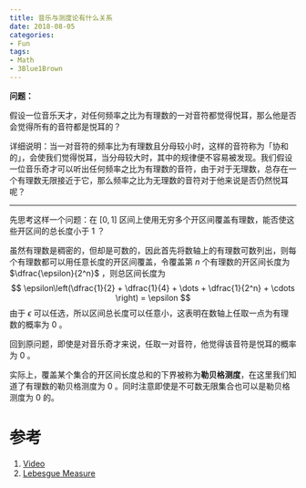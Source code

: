 ```yaml
---
title: 音乐与测度论有什么关系
date: 2018-08-05
categories:
- Fun
tags:
- Math
- 3Blue1Brown
---
```


**问题：**

假设一位音乐天才，对任何频率之比为有理数的一对音符都觉得悦耳，那么他是否会觉得所有的音符都是悦耳的？
<!-- more -->

详细说明：当一对音符的频率比为有理数且分母较小时，这样的音符称为「协和的」，会使我们觉得悦耳，当分母较大时，其中的规律便不容易被发现。我们假设一位音乐奇才可以听出任何频率之比为有理数的音符，由于对于无理数，总存在一个有理数无限接近于它，那么频率之比为无理数的音符对于他来说是否仍然悦耳呢？

---

先思考这样一个问题：在 $[0,1]$ 区间上使用无穷多个开区间覆盖有理数，能否使这些开区间的总长度小于 $1$ ？

虽然有理数是稠密的，但却是可数的，因此首先将数轴上的有理数可数列出，则每个有理数都可以用任意长度的开区间覆盖，令覆盖第 $n$ 个有理数的开区间长度为 $\dfrac{\epsilon}{2^n}$ ，则总区间长度为
$$
\epsilon\left(\dfrac{1}{2} + \dfrac{1}{4} + \dots + \dfrac{1}{2^n} + \cdots \right) = \epsilon
$$
由于 $\epsilon$ 可以任选，所以区间总长度可以任意小，这表明在数轴上任取一点为有理数的概率为 $0$ 。

回到原问题，即使是对音乐奇才来说，任取一对音符，他觉得该音符是悦耳的概率为 $0$ 。

实际上，覆盖某个集合的开区间长度总和的下界被称为**勒贝格测度**，在这里我们知道了有理数的勒贝格测度为 $0$ 。同时注意即使是不可数无限集合也可以是勒贝格测度为 $0$ 的。

# 参考

1. [Video](https://www.bilibili.com/video/av3586477)
2. [Lebesgue Measure](https://en.wikipedia.org/wiki/Lebesgue_measure)
